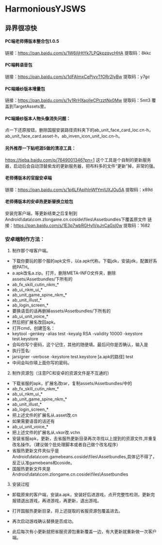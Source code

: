 # HarmoniousYJSWS
## 异界很凉快
#### PC端老师傅版本整合包1.0.5
链接：https://pan.baidu.com/s/1W6jIjHtYk7LPQkpzqvcHHA 
提取码：8kkc 

#### PC端韩语音包
链接：https://pan.baidu.com/s/1dFAImxCePjvvTfORr2IyBw 
提取码：y7gc 

#### PC端婚纱版本增量包
链接：https://pan.baidu.com/s/1y1RrHXaolIeCPrzztNx0Mw 
提取码：5mt3 
覆盖到TargetAssets里。

#### PC端婚纱版本人物头像消失问题：
点一下还原按钮，删除国服安装路径资料夹下的ab_unit_face_card_loc.cn-h，ab_unit_face_card.asset-h，ab_inven_icon_unit_loc.cn-h。

#### 另外推荐一下贴吧涯S做的清凉工具：
https://tieba.baidu.com/p/7649001346?pn=1
这个工具是个自制的更新服务器，启动后会自动顶替紫龙的更新服务器，把布料多的文件“更新”掉，非常的强。

#### 老师傅版本的官服安卓端
链接：https://pan.baidu.com/s/1p6LFApIhlnWfYmlUXJOu5A 
提取码：x89d 
#### 老师傅版本的安卓热更新替换立绘包
安装完客户端，等更新结束之后复制到Android\data\com.zlongame.cn.coside\files\Assetbundles下覆盖原文件
链接：https://pan.baidu.com/s/1E3p7wbRGHyIVpJnCaGsl0w 
提取码：1682 

### 安卓端制作方法：
1. 制作那个啥客户端。
+ 下载你要玩的那个服的apk文件，以a.apk代称。下载jdk，安装jdk，配置好系统PATH。
+ a.apk改名a.zip。打开，删除META-INFO文件夹，删除assets/Assetbundles/下所有的
+ ab_fx_skill_cutin_nkm_*
+ ab_ui_nkm_ui_*
+ ab_unit_game_spine_nkm_*
+ ab_unit_illust_*
+ ab_login_screen_*
+ 要换语音的话再删掉assets/Assetbundles/下所有的
+ ab_ui_unit_voice_*
+ 然后把扩展名改回apk。
+ 打开cmd，创建签名：
+ keytool -genkey -alias test -keyalg RSA -validity 10000 -keystore test.keystore
+ 会叫你写个密码，这个记住，其他的随便填。最后问你是否确认，输入是
+ 执行签名:
+ jarsigner -verbose -keystore test.keystore [a.apk的路径] test
+ 中间会叫你填上面你写的密码。

2. 制作资源包（注意PC和安卓的资源文件是不互通的）
+ 下载省服的apk，扩展名改rar，复制assets/Assetbundles/中的
+ ab_fx_skill_cutin_nkm_*
+ ab_ui_nkm_ui_*
+ ab_unit_game_spine_nkm_*
+ ab_unit_illust_*
+ ab_login_screen_*
+ 把上述文件的扩展名从.asset改.cn
+ 如果需要语音的话还有
+ ab_ui_unit_voice_*
+ 把上述文件的扩展名从.vkor改.vchn
+ 安装省服apk，更新，去省服热更新目录再次寻找以上提到的资源文件,并重复改名操作。（建议做个批处理脚本或者自己做个改名程序）
+ 省服热更新文件夹似乎是Android\data\com.gamebeans.coside\files\Assetbundles,具体记不得了，反正认准gamebeans和coside。
+ 国服热更新文件夹是Android\data\com.zlongame.cn.coside\files\Assetbundles


3. 安装过程
+ 卸载原来的客户端，安装a.apk，安装好后进游戏，点开完整性检测，更新完报错退出游戏，再进游戏，再更新，退出游戏。
+ 打开国服热更新目录，将上述提取的省服资源包覆盖进去。

+ 再次启动游戏确认替换是否成功。
+ 此后每次有小更新就把省服资源包重新覆盖一边，有大更新就重新做一次客户端。

